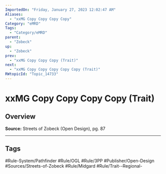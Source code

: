 ```yaml
---
ImportedOn: "Friday, January 27, 2023 12:02:47 AM"
Aliases:
  - "xxMG Copy Copy Copy Copy"
Category: "eMRD"
Tags:
  - "Category/eMRD"
parent:
  - "Zobeck"
up:
  - "Zobeck"
prev:
  - "xxMG Copy Copy Copy (Trait)"
next:
  - "xxMG Copy Copy Copy Copy Copy (Trait)"
RWtopicId: "Topic_14733"
---
```

# xxMG Copy Copy Copy Copy (Trait)
## Overview
**Source:** Streets of Zobeck (Open Design), pg. 87


---
## Tags
#Rule-System/Pathfinder #Rule/OGL #Rule/3PP #Publisher/Open-Design #Sources/Streets-of-Zobeck #Rule/Midgard #Rule/Trait--Regional-

